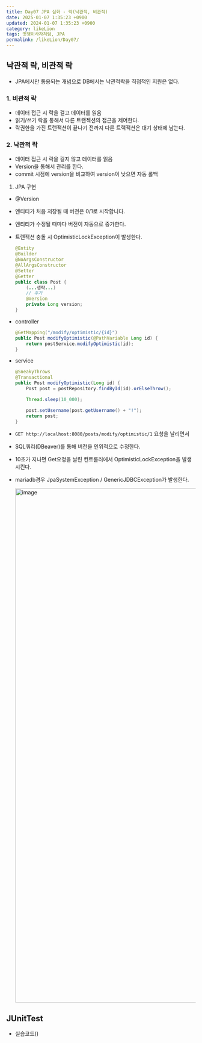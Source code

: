 ```yaml
---
title: Day07 JPA 심화 - 락(낙관적, 비관적)
date: 2025-01-07 1:35:23 +0900
updated: 2024-01-07 1:35:23 +0900
category: likeLion
tags: 멋쟁이사자처럼, JPA
permalink: /likeLion/Day07/
---
```


## 낙관적 락, 비관적 락
- JPA에서만 통용되는 개념으로 DB에서는 낙관적락을 직접적인 지원은 없다.
### 1. 비관적 락
- 데이터 접근 시 락을 걸고 데이터를 읽음
- 읽기/쓰기 락을 통해서 다른 트랜젝션의 접근을 제어한다. 
- 락권한을 가진 트랜잭션이 끝나기 전까지 다른 트랙잭션은 대기 상태에 남는다. 


### 2. 낙관적 락
- 데이터 접근 시 락을 걸지 않고 데이터를 읽음
- Version을 통해서 관리를 한다. 
- commit 시점에 version을 비교하여 version이 낮으면 자동 롤백

1) JPA 구현
- @Version
- 엔티티가 처음 저장될 때 버전은 0/1로 시작합니다.
- 엔티티가 수정될 때마다 버전이 자동으로 증가한다.
- 트랜잭션 충돌 시 OptimisticLockException이 발생한다.
    ```java
    @Entity
    @Builder
    @NoArgsConstructor
    @AllArgsConstructor
    @Setter
    @Getter
    public class Post {
        (...생략...)
        // 추가
        @Version
        private Long version;
    }
    ```
- controller
    ``` java
    @GetMapping("/modify/optimistic/{id}")
    public Post modifyOptimistic(@PathVariable Long id) {
        return postService.modifyOptimistic(id);
    }
    ```
- service
    ``` java
    @SneakyThrows
    @Transactional
    public Post modifyOptimistic(Long id) {
        Post post = postRepository.findById(id).orElseThrow();

        Thread.sleep(10_000);

        post.setUsername(post.getUsername() + "!");
        return post;
    }   
    ```

- ``GET http://localhost:8080/posts/modify/optimistic/1`` 요청을 날리면서 
- SQL쿼리(DBeaver)를 통해 버전을 인위적으로 수정한다. 
- 10초가 지나면 Get요청을 날린 컨트롤러에서 OptimisticLockException을 발생 시킨다. 
- mariadb경우 JpaSystemException / GenericJDBCException가 발생한다.

    <img width="1366" alt="image" src="https://github.com/user-attachments/assets/de56c60e-e5d7-4783-8f42-4956c383b7bf" />

## JUnitTest
- 실습코드()
